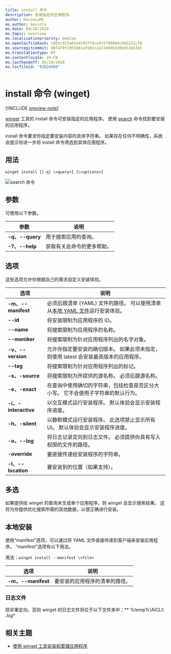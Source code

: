 ```yaml
---
title: install 命令
description: 安装指定的应用程序。
author: KevinLaMS
ms.author: kevinla
ms.date: 04/28/2020
ms.topic: overview
ms.localizationpriority: medium
ms.openlocfilehash: c903c923a82edc03ffdce9c5790060cb65232cf8
ms.sourcegitcommit: d0f479f1955881afb62c2af249db5d0b053b63e5
ms.translationtype: HT
ms.contentlocale: zh-CN
ms.lasthandoff: 05/19/2020
ms.locfileid: "83824988"
---
```

# <a name="install-command-winget"></a>install 命令 (winget)

[!INCLUDE [preview-note](../../includes/package-manager-preview.md)]

[winget](index.md) 工具的 install 命令可安装指定的应用程序。 使用 [search](search.md) 命令找到要安装的应用程序。  

install 命令要求你指定要安装内容的具体字符串。 如果存在任何不明确性，系统会提示你进一步将 install 命令筛选到具体应用程序。

## <a name="usage"></a>用法

`winget install [[-q] \<query>] [\<options>]`

![search 命令](images\install.png)

## <a name="arguments"></a>参数

可使用以下参数。

| 参数      | 说明 |
|-------------|-------------|  
| **-q、--query**  |  用于搜索应用的查询。 |
| **-?、--help** |  获取有关此命令的更多帮助。 |

## <a name="options"></a>选项

这些选项允许你根据自己的需求自定义安装体验。

| 选项      | 说明 |
|-------------|-------------|  
| **-m、--manifest** |   必须后跟清单 (YAML) 文件的路径。 可以使用清单从[本地 YAML 文件](#local-install)运行安装体验。 |
| **--id**    |  将安装限制为应用程序的 ID。   |  
| **--name**   |  将搜索限制为应用程序的名称。 |  
| **--moniker**   | 将搜索限制为针对应用程序列出的名字对象。 |  
| **-v、--version**  |  允许你指定要安装的确切版本。 如果此项未指定，则使用 latest 会安装最高版本的应用程序。 |  
| **--tag**   |   将搜索限制为针对应用程序列出的标记。 |  
| **-s、-source**   |  将搜索限制为所提供的源名称。 必须后跟源名称。 |  
| **-e、-exact**   |   在查询中使用确切的字符串，包括检查是否区分大小写。 它不会使用子字符串的默认行为。 |  
| **-i、-interactive** |  以交互模式运行安装程序。 默认体验会显示安装程序进度。 |  
| **-h、-silent** |  以静默模式运行安装程序。 此选项禁止显示所有 UI。 默认体验会显示安装程序进度。 |  
| **-o、--log**  |  将日志记录定向到日志文件。 必须提供你具有写入权限的文件的路径。 |
| **-override** | 要直接传递给安装程序的字符串。    |
| **-l、--location** |    要安装到的位置（如果支持）。 |

## <a name="multiple-selections"></a>多选

如果提供给 winget 的查询未生成单个应用程序，则 winget 会显示搜索结果。 这将为你提供优化搜索所需的其他数据，以便正确进行安装。

## <a name="local-install"></a>本地安装

使用“manifest”选项，可以通过将 YAML 文件直接传递到客户端来安装应用程序。 “manifest”选项有以下用法。

用法：`winget install --manifest \<file>`

| 选项  | 说明 |
|-------------|-------------|  
|  **-m、--manifest** | 要安装的应用程序的清单的路径。 |

### <a name="log-files"></a>日志文件

除非重定向，否则 winget 的日志文件将位于以下文件夹中：** \%temp%\\AICLI\\ *.log**

## <a name="related-topics"></a>相关主题

* [使用 winget 工具安装和管理应用程序](index.md)

